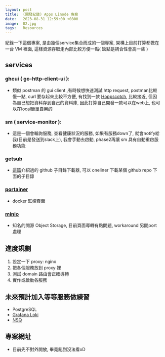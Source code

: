 ```yaml
---
layout: post
title:  (開發紀錄) Apps Linode 專案
date:   2023-08-31 12:59:00 +0800
image:  02.jpg
tags:   Resources
---
```


紀錄一下這個專案, 是由幾個service集合而成的一個專案, 架構上目前打算都做在一台 VM 裡面, 這樣資源存取走內部比較方便一點( 缺點是耦合性會高一些 )

## services
### ghcui ( go-http-client-ui ):
- 類似 postman 的 gui client ,有時候想快速測試 http request, postman比較慢一點, curl 要存起來比較不方便, 有找到一款 [Hoppscotch](https://github.com/hoppscotch/hoppscotch), 比較接近, 但因為自己想把資料存到自己的資料庫, 因此打算自己開發一款可以在web上, 也可以在local簡單自用的

### sm ( service-monitor ):
- 這是一個會輪詢服務, 查看健康狀況的服務, 如果有服務down了, 就會notify給我(目前是發送到slack上), 我會手動去啟動, phase2再讓 sm 具有自動重啟服務功能 

### getsub
- [這篇](https://cbot918.github.io/webblog/2023/08/29/getsub-service/)介紹過的 github 子目錄下載器, 可以 oneliner 下載某個 github repo 下面的子目錄

### [portainer](https://github.com/portainer/portainer)
- docker 監控頁面
### [minio](https://github.com/minio/minio)
- 知名的開源 Object Storage, 目前頁面導轉有點問題, workaround 另開port處理

## 進度規劃
1. 設定一下 proxy: nginx
2. 把各個服務放到 proxy 裡
3. 測試 domain 路由會正確導轉
4. 實作或啟動各服務

## 未來預計加入等等服務做練習
- PostgreSQL
- [Grafana Loki](https://grafana.com/docs/loki/latest/installation/)
- [NSQ](https://github.com/nsqio/nsq)

## 專案網址
- 目前先不對外開放, 畢竟亂到沒法看xD